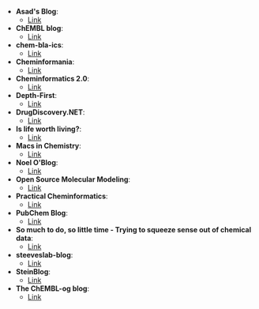 - **Asad's Blog**: 
	- [Link](https://chembioinfo.com/)
- **ChEMBL blog**: 
	- [Link](http://chembl.github.io/)
- **chem-bla-ics**: 
	- [Link](http://chem-bla-ics.blogspot.tw/)
- **Cheminformania**: 
	- [Link](https://www.cheminformania.com)
- **Cheminformatics 2.0**: 
	- [Link](https://cheminf20.org/)
- **Depth-First**: 
	- [Link](https://depth-first.com/)
- **DrugDiscovery.NET**: 
	- [Link](http://www.drugdiscovery.net/)
- **Is life worth living?**: 
	- [Link](https://iwatobipen.wordpress.com/)
- **Macs in Chemistry**: 
	- [Link](http://www.macinchem.org/)
- **Noel O'Blog**: 
	- [Link](http://baoilleach.blogspot.tw/)
- **Open Source Molecular Modeling**: 
	- [Link](https://opensourcemolecularmodeling.github.io/README.html)
- **Practical Cheminformatics**: 
	- [Link](http://practicalcheminformatics.blogspot.com/)
- **PubChem Blog**: 
	- [Link](https://pubchemblog.ncbi.nlm.nih.gov/)
- **So much to do, so little time - Trying to squeeze sense out of chemical data**: 
	- [Link](http://blog.rguha.net/)
- **steeveslab-blog**: 
	- [Link](http://asteeves.github.io/)
- **SteinBlog**: 
	- [Link](http://www.steinbeck-molecular.de/steinblog/)
- **The ChEMBL-og blog**: 
	- [Link](http://chembl.blogspot.tw/)

